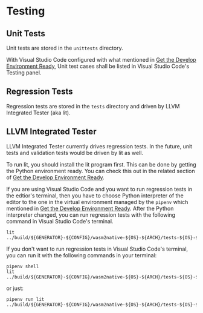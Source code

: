 # Testing

## Unit Tests

Unit tests are stored in the `unittests` directory.

With Visual Studio Code configured with what mentioned in
[Get the Develop Environment Ready](./Get-the-Develop-Environment-Ready.md),
Unit test cases shall be listed in Visual Studio Code's Testing panel.

## Regression Tests

Regression tests are stored in the `tests` directory and driven by LLVM
Integrated Tester (aka lit).

## LLVM Integrated Tester

LLVM Integrated Tester currently drives regression tests. In the future,
unit tests and validation tests would be driven by lit as well.

To run lit, you should install the lit program first. This can be done by
getting the Python environment ready. You can check this out in the
related section of
[Get the Develop Environment Ready](./Get-the-Develop-Environment-Ready.md).

If you are using Visual Studio Code and you want to run regression tests
in the edtior's terminal, then you have to choose Python interpreter of
the editor to the one in the virtual environment managed by the `pipenv`
which mentioned in
[Get the Develop Environment Ready](./Get-the-Develop-Environment-Ready.md).
After the Python interpreter changed, you can run regression tests with
the following command in Visual Studio Code's terminal.

```shell
lit ../build/${GENERATOR}-${CONFIG}/wasm2native-${OS}-${ARCH}/tests-${OS}-${ARCH}
```

If you don't want to run regression tests in Visual Studio Code's
terminal, you can run it with the following commands in your terminal:

```shell
pipenv shell
lit ../build/${GENERATOR}-${CONFIG}/wasm2native-${OS}-${ARCH}/tests-${OS}-${ARCH}
```

or just:

```shell
pipenv run lit ../build/${GENERATOR}-${CONFIG}/wasm2native-${OS}-${ARCH}/tests-${OS}-${ARCH}
```

